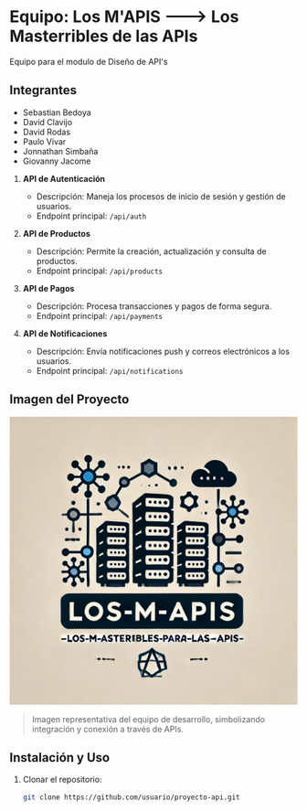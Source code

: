 # Equipo: Los M'APIS ---> Los Masterribles de las APIs

Equipo para el modulo de Diseño de API's

## Integrantes

- Sebastian Bedoya
- David Clavijo
- David Rodas
- Paulo Vivar
- Jonnathan Simbaña
- Giovanny Jacome


1. **API de Autenticación**
   - Descripción: Maneja los procesos de inicio de sesión y gestión de usuarios.
   - Endpoint principal: `/api/auth`

2. **API de Productos**
   - Descripción: Permite la creación, actualización y consulta de productos.
   - Endpoint principal: `/api/products`

3. **API de Pagos**
   - Descripción: Procesa transacciones y pagos de forma segura.
   - Endpoint principal: `/api/payments`

4. **API de Notificaciones**
   - Descripción: Envía notificaciones push y correos electrónicos a los usuarios.
   - Endpoint principal: `/api/notifications`

## Imagen del Proyecto

![Logo del equipo de desarrollo](https://github.com/ups-gye/Los-M-APIS----Los-M-asterribles-para-las--APIS/blob/main/logo.jpg)

> Imagen representativa del equipo de desarrollo, simbolizando integración y conexión a través de APIs.

## Instalación y Uso

1. Clonar el repositorio:
   ```bash
   git clone https://github.com/usuario/proyecto-api.git
